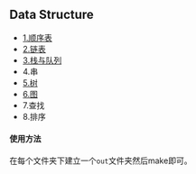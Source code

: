 ## Data Structure

- [1.顺序表](./1.SequenceList)
- [2.链表](./2.LinkList)
- [3.栈与队列](./3.Stack&Queue)
- 4.串
- [5.树](./5.Tree)
- [6.图](./6.Graph)
- 7.查找
- 8.排序



#### 使用方法

在每个文件夹下建立一个`out`文件夹然后make即可。